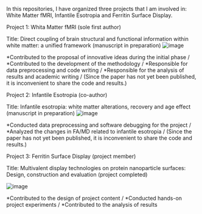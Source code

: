 In this repositories, I have organized three projects that I am involved in: White Matter fMRI, Infantile Esotropia and Ferritin Surface Display.

Project 1: Whita Matter fMRI (sole first author)

Title: Direct coupling of brain structural and functional information within white matter: a unified framework (manuscript in preparation)
![image](https://github.com/user-attachments/assets/e2c8ef54-8201-4846-99e2-4e685d9dccba)

*Contributed to the proposal of innovative ideas during the initial phase /
*Contributed to the development of the methodology /
*Responsible for data preprocessing and code writing / 
*Responsible for the analysis of results and academic writing / 
(Since the paper has not yet been published, it is inconvenient to share the code and results.)

Project 2: Infantile Esotropia (co-author)

Title: Infantile esotropia: white matter alterations, recovery and age effect (manuscript in preparation)
![image](https://github.com/user-attachments/assets/568bdfea-7065-485c-80ac-5e1c42668cc6)

*Conducted data preprocessing and software debugging for the project /
*Analyzed the changes in FA/MD related to infantile esotropia /
(Since the paper has not yet been published, it is inconvenient to share the code and results.)

Project 3: Ferritin Surface Display (project member)

Title: Multivalent display technologies on protein nanoparticle surfaces: Design, construction and evaluation (project completed)

![image](https://github.com/user-attachments/assets/acbbde59-9ed4-4dd8-b552-c364903d740a)

*Contributed to the design of project content / 
*Conducted hands-on project experiments / 
*Contributed to the analysis of results 
